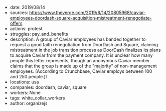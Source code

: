 - date: 2019/08/14
- sources: https://www.theverge.com/2019/8/14/20805968/caviar-employees-doordash-square-acquisition-mistreatment-renegotiate-offers
- actions: protest
- struggles: pay_and_benefits
- description: A group of Caviar employees has banded together to request a good faith renegotiation from DoorDash and Square, claiming mistreatment in the job transition process as DoorDash finalizes its plans to acquire Caviar from the payment company. It is unclear how many people this letter represents, though an anonymous Caviar member claims that the group is made up of the "majority" of non-management employees. (According to Crunchbase, Caviar employs between 100 and 250 people.)t
- locations: usa
- companies: doordash, caviar, square
- workers: None
- tags: white_collar_workers
- author: organizejs
